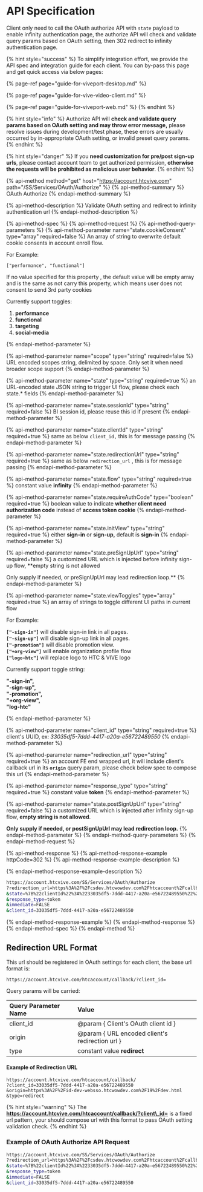 # API Specification

Client only need to call the OAuth authorize API with `state` payload to enable infinity authentication page, the authorize API will check and validate query params based on OAuth setting, then 302 redirect to infinity authentication page. 

{% hint style="success" %}
To simplify integration effort, we provide the API spec and integration guide for each client. You can by-pass this page and get quick access via below pages:

{% page-ref page="guide-for-viveport-desktop.md" %}

{% page-ref page="guide-for-vive-video-client.md" %}

{% page-ref page="guide-for-viveport-web.md" %}
{% endhint %}

{% hint style="info" %}
Authorize API  will **check and validate query params based on OAuth setting and may throw error message,**  please resolve issues during development/test phase, these errors are usually occurred by in-appropriate OAuth setting, or invalid preset query params.
{% endhint %}

{% hint style="danger" %}
If you **need customization for pre/post sign-up urls**, please contact account team to get authorized permission, **otherwise the requests will be prohibited as malicious user behavior**.
{% endhint %}

{% api-method method="get" host="https://account.htcvive.com" path="/SS/Services/OAuth/Authorize" %}
{% api-method-summary %}
OAuth Authorize
{% endapi-method-summary %}

{% api-method-description %}
Validate OAuth setting and redirect to infinity authentication url
{% endapi-method-description %}

{% api-method-spec %}
{% api-method-request %}
{% api-method-query-parameters %}
{% api-method-parameter name="state.cookieConsent" type="array" required=false %}
An array of string to overwrite default cookie consents in account enroll flow.  
  
For Example:  
  
`["performance", "functional"]`  
  
If no value specified for this property , the default value will be empty array and is the same as not carry this property, which means user does not consent to send 3rd party cookies  
  
Currently support toggles:  
  
1. **performance**  
2. **functional**  
3. **targeting**  
4. **social-media**  
 
{% endapi-method-parameter %}

{% api-method-parameter name="scope" type="string" required=false %}
URL encoded scopes string, delimited by space. Only set it when need broader scope support
{% endapi-method-parameter %}

{% api-method-parameter name="state" type="string" required=true %}
an URL-encoded state JSON string to trigger UI flow, please check each state.\* fields
{% endapi-method-parameter %}

{% api-method-parameter name="state.sessionId" type="string" required=false %}
BI session id, please reuse this id if present
{% endapi-method-parameter %}

{% api-method-parameter name="state.clientId" type="string" required=true %}
same as below `client_id,` this is for message passing
{% endapi-method-parameter %}

{% api-method-parameter name="state.redirectionUrl" type="string" required=true %}
same as below `redirection_url` , this is for message passing
{% endapi-method-parameter %}

{% api-method-parameter name="state.flow" type="string" required=true %}
constant value **infinity**
{% endapi-method-parameter %}

{% api-method-parameter name="state.requireAuthCode" type="boolean" required=true %}
boolean value to indicate **whether client need authorization code** instead of **access token cookie**
{% endapi-method-parameter %}

{% api-method-parameter name="state.initView" type="string" required=true %}
either **sign-in** or **sign-up,** default is **sign-in**
{% endapi-method-parameter %}

{% api-method-parameter name="state.preSignUpUrl" type="string" required=false %}
a customized URL which is injected before infinity sign-up flow, **empty string is not allowed  
  
Only supply if needed, or preSignUpUrl may lead redirection loop.**
{% endapi-method-parameter %}

{% api-method-parameter name="state.viewToggles" type="array" required=true %}
an array of strings to toggle different UI paths in current flow  
  
For Example:  
  
**`["-sign-in"]`** will disable sign-in link in all pages.  
**`["-sign-up"]`** will disable sign-up link in all pages.  
**`["-promotion"]`** will disable promotion view.  
**`["+org-view"]`** will enable organization profile flow  
**`["logo-htc"]`** will replace logo to HTC & VIVE logo  
  
Currently support toggle string:  
  
**"-sign-in",  
"-sign-up",  
"-promotion",  
"+org-view",  
"log-htc"**  
  
  
{% endapi-method-parameter %}

{% api-method-parameter name="client\_id" type="string" required=true %}
client's UUID, ex: _33035df5-7ddd-4417-a20a-e56722489550_
{% endapi-method-parameter %}

{% api-method-parameter name="redirection\_url" type="string" required=true %}
an account FE end wrapped url, it will include client's callback url in its **`origin`**  query param, please check below spec to compose this url
{% endapi-method-parameter %}

{% api-method-parameter name="response\_type" type="string" required=true %}
constant value **token**
{% endapi-method-parameter %}

{% api-method-parameter name="state.postSignUpUrl" type="string" required=false %}
a customized URL which is injected after infinity sign-up flow, **empty string is not allowed**.  
  
**Only supply if needed, or postSignUpUrl may lead redirection loop.**
{% endapi-method-parameter %}
{% endapi-method-query-parameters %}
{% endapi-method-request %}

{% api-method-response %}
{% api-method-response-example httpCode=302 %}
{% api-method-response-example-description %}

{% endapi-method-response-example-description %}

```bash
https://account.htcvive.com/SS/Services/OAuth/Authorize
?redirection_url=https%3A%2F%2Fcsdev.htcwowdev.com%2Fhtcaccount%2Fcallback%2F%3Fclient_id%3D33035df5-7ddd-4417-a20a-e56722489550%26origin%3Dhttps%253A%252F%252Fid-dev-websso.htcwowdev.com%252F19%252Fdev.html%26type%3Dredirect
&state=%7B%22clientId%22%3A%2233035df5-7ddd-4417-a20a-e56722489550%22%2C%22redirectionUrl%22%3A%22https%3A%2F%2Fid-dev-websso.htcwowdev.com%2F19%2Fdev.html%22%2C%22flow%22%3A%22infinity%22%2C%22initView%22%3A%22sign-in%22%2C%22viewToggles%22%3A%5B%5D%2C%22preSignUpUrl%22%3A%22%22%7D
&response_type=token
&immediate=FALSE
&client_id=33035df5-7ddd-4417-a20a-e56722489550
```
{% endapi-method-response-example %}
{% endapi-method-response %}
{% endapi-method-spec %}
{% endapi-method %}

## Redirection URL Format

This url should be registered in OAuth settings for each client, the base url format is:

```text
https://account.htcvive.com/htcaccount/callback/?client_id=
```

Query params will be carried:

| Query Parameter Name | Value |
| :--- | :--- |
| client\_id | @param { Client's OAuth client id } |
| origin | @param { URL encoded client's redirection url } |
| type | constant value **redirect** |

#### Example of Redirection URL

```text
https://account.htcvive.com/htcaccount/callback/
?client_id=33035df5-7ddd-4417-a20a-e56722489550
&origin=https%3A%2F%2Fid-dev-websso.htcwowdev.com%2F19%2Fdev.html
&type=redirect
```

{% hint style="warning" %}
The **https://account.htcvive.com/htcaccount/callback/?client\_id=** is a fixed url pattern, your should compose url with this format to pass OAuth setting validation check.
{% endhint %}

### Example of OAuth Authorize API Request

```bash
https://account.htcvive.com/SS/Services/OAuth/Authorize
?redirection_url=https%3A%2F%2Fcsdev.htcwowdev.com%2Fhtcaccount%2Fcallback%2F%3Fclient_id%3D33035df5-7ddd-4417-a20a-e56722489550%26origin%3Dhttps%253A%252F%252Fid-dev-websso.htcwowdev.com%252F19%252Fdev.html%26type%3Dredirect
&state=%7B%22clientId%22%3A%2233035df5-7ddd-4417-a20a-e56722489550%22%2C%22redirectionUrl%22%3A%22https%3A%2F%2Fid-dev-websso.htcwowdev.com%2F19%2Fdev.html%22%2C%22flow%22%3A%22infinity%22%2C%22initView%22%3A%22sign-in%22%2C%22viewToggles%22%3A%5B%5D%2C%22preSignUpUrl%22%3A%22%22%2C%22postSignUpUrl%22%3A%22%22%2C%22cookieConsent%22%3A%5B%22performance%22%2C%22functional%22%5D%7D
&response_type=token
&immediate=FALSE
&client_id=33035df5-7ddd-4417-a20a-e56722489550
```

